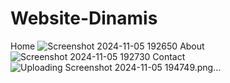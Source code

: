 # Website-Dinamis
Home
![Screenshot 2024-11-05 192650](https://github.com/user-attachments/assets/189d53b5-b9cb-44cc-ba2e-4481b090b301)
About
![Screenshot 2024-11-05 192730](https://github.com/user-attachments/assets/9db4fdfc-af97-4365-922b-a7e56a03e7ca)
Contact
![Uploading Screenshot 2024-11-05 194749.png…]()
